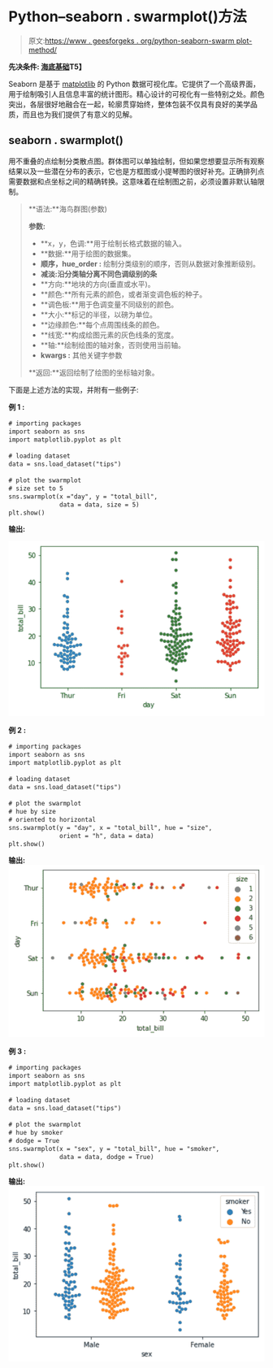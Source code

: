 # Python–seaborn . swarmplot()方法

> 原文:[https://www . geesforgeks . org/python-seaborn-swarm plot-method/](https://www.geeksforgeeks.org/python-seaborn-swarmplot-method/)

**先决条件: [海底基础](https://www.geeksforgeeks.org/plotting-graph-using-seaborn-python/)T5】**

Seaborn 是基于 [matplotlib](https://www.geeksforgeeks.org/python-introduction-matplotlib/) 的 Python 数据可视化库。它提供了一个高级界面，用于绘制吸引人且信息丰富的统计图形。精心设计的可视化有一些特别之处。颜色突出，各层很好地融合在一起，轮廓贯穿始终，整体包装不仅具有良好的美学品质，而且也为我们提供了有意义的见解。

## seaborn . swarmplot()

用不重叠的点绘制分类散点图。群体图可以单独绘制，但如果您想要显示所有观察结果以及一些潜在分布的表示，它也是方框图或小提琴图的很好补充。正确排列点需要数据和点坐标之间的精确转换。这意味着在绘制图之前，必须设置非默认轴限制。

> **语法:**海鸟群图(参数)
> 
> **参数:**
> 
> *   **x，y，色调:**用于绘制长格式数据的输入。
> *   **数据:**用于绘图的数据集。
> *   **顺序，hue_order :** 绘制分类级别的顺序，否则从数据对象推断级别。
> *   **减淡:沿分类轴分离不同色调级别的条**
> *   **方向:**地块的方向(垂直或水平)。
> *   **颜色:**所有元素的颜色，或者渐变调色板的种子。
> *   **调色板:**用于色调变量不同级别的颜色。
> *   **大小:**标记的半径，以磅为单位。
> *   **边缘颜色:**每个点周围线条的颜色。
> *   **线宽:**构成绘图元素的灰色线条的宽度。
> *   **轴:**绘制绘图的轴对象，否则使用当前轴。
> *   **kwargs :** 其他关键字参数
> 
> **返回:**返回绘制了绘图的坐标轴对象。

下面是上述方法的实现，并附有一些例子:

**例 1 :**

```
# importing packages
import seaborn as sns
import matplotlib.pyplot as plt

# loading dataset
data = sns.load_dataset("tips")

# plot the swarmplot
# size set to 5
sns.swarmplot(x ="day", y = "total_bill", 
              data = data, size = 5)
plt.show()
```

**输出:**

![](img/3550cf67b87b6a7b9c2a4379056b66df.png)

**例 2 :**

```
# importing packages
import seaborn as sns
import matplotlib.pyplot as plt

# loading dataset
data = sns.load_dataset("tips")

# plot the swarmplot
# hue by size
# oriented to horizontal
sns.swarmplot(y = "day", x = "total_bill", hue = "size", 
              orient = "h", data = data)
plt.show()
```

**输出:**
![](img/86549bd67cc472fb1007719508854342.png)

**例 3 :**

```
# importing packages
import seaborn as sns
import matplotlib.pyplot as plt

# loading dataset
data = sns.load_dataset("tips")

# plot the swarmplot
# hue by smoker
# dodge = True
sns.swarmplot(x = "sex", y = "total_bill", hue = "smoker", 
              data = data, dodge = True)
plt.show()
```

**输出:**
![](img/01ead284890adf9864b11837a5264d0f.png)